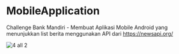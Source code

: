 # MobileApplication
 Challenge Bank Mandiri - Membuat Aplikasi Mobile Android yang menunjukkan list berita menggunakan API dari https://newsapi.org/

![4  all 2](https://github.com/rizkinugrohho/MobileApplication_MandiriNews/assets/36374356/622c58f9-e8ce-44d5-aeee-bcca7067d0d0)


